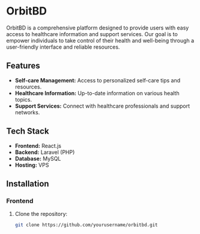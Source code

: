 # OrbitBD

OrbitBD is a comprehensive platform designed to provide users with easy access to healthcare information and support services. Our goal is to empower individuals to take control of their health and well-being through a user-friendly interface and reliable resources.

## Features

- **Self-care Management:** Access to personalized self-care tips and resources.
- **Healthcare Information:** Up-to-date information on various health topics.
- **Support Services:** Connect with healthcare professionals and support networks.

## Tech Stack

- **Frontend:** React.js
- **Backend:** Laravel (PHP)
- **Database:** MySQL
- **Hosting:** VPS

## Installation

### Frontend

1. Clone the repository:

   ```bash
   git clone https://github.com/yourusername/orbitbd.git
